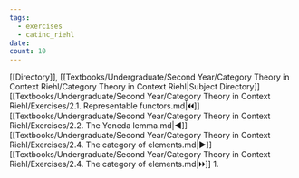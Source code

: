 ```yaml
---
tags:
  - exercises
  - catinc_riehl
date: 
count: 10
---
```

[[Directory]], [[Textbooks/Undergraduate/Second Year/Category Theory in Context Riehl/Category Theory in Context Riehl|Subject Directory]]
[[Textbooks/Undergraduate/Second Year/Category Theory in Context Riehl/Exercises/2.1. Representable functors.md|🞀🞀]] [[Textbooks/Undergraduate/Second Year/Category Theory in Context Riehl/Exercises/2.2. The Yoneda lemma.md|◀]] [[Textbooks/Undergraduate/Second Year/Category Theory in Context Riehl/Exercises/2.4. The category of elements.md|▶]] [[Textbooks/Undergraduate/Second Year/Category Theory in Context Riehl/Exercises/2.4. The category of elements.md|🞂🞂]]
1. 
